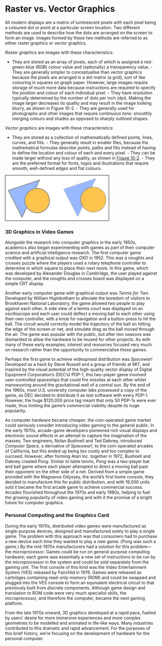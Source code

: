 # Raster vs. Vector Graphics

All modern displays are a matrix of luminescent pixels with each pixel being a coloured dot or point at a particular screen location. Two different methods are used to describe how the dots are arranged on the screen to form an image. Images formed by these two methods are referred to as either raster graphics or vector graphics.

_Raster graphics_ are images with these characteristics:

- They are stored as an array of pixels, each of which is assigned a red-green-blue (RGB) colour value and (optionally) a transparency value. - They are generally simpler to conceptualise than vector graphics because the pixels are arranged in a dot matrix (a grid), sort of like colouring in squares on graph paper. However, large images require storage of much more data because instructions are required to specify the position and colour of each individual pixel. - They have _resolution_ typically determined by the number of dots per inch (dpi). Making the image larger decreases its quality and may result in the image looking blurry, as shown in Figure 10-2. - They are generally used for photographs and other images that require _continuous tone_: smoothly merging colours and shades as opposed to sharply outlined shapes.

_Vector graphics_ are images with these characteristics:

- They are stored as a collection of mathematically defined points, lines, curves, and fills. - They generally result in smaller files, because the mathematical formulas describe points, paths and fills instead of having to define the location and colour of each and every pixel. - They can be made larger without any loss of quality, as shown in [Figure 10-2](#13_9781119183938-ch10.xhtml#c10-fig-0002). - They are the preferred format for fonts, logos and illustrations that require smooth, well-defined edges and flat colours.

![[FIGURE 10-2:](#13_9781119183938-ch10.xhtml#rc10-fig-0002) Magnified vector (left) and raster (right) graphics images](./media/images/9781119183938-fg1002.png)

### 3D Graphics in Video Games

Alongside the research into computer graphics in the early 1950s, academics also began experimenting with games as part of their computer science and artificial intelligence research. The first computer game credited with a graphical output was _OXO_ in 1952. This was a noughts and crosses puzzle where the players used a rotary telephone controller to determine in which square to place their next move. In this game, which was developed by Alexander Douglas in Cambridge, the user played against the computer, and the noughts and crosses board was displayed on a simple CRT display.

Another early computer game with graphical output was _Tennis for Two_. Developed by William Higinbotham to alleviate the boredom of visitors to Brookhaven National Laboratory, the game allowed two people to play against each other. A side view of a tennis court was displayed on an oscilloscope and each user could deflect a moving ball to each other using their own controller, with a knob for navigation and a button-press to hit the ball. The circuit would correctly model the trajectory of the ball on hitting the edge of the screen or net, and simulate drag as the ball moved through the air. The game was popular with the public, but after two seasons was dismantled to allow the hardware to be reused for other projects. As with many of these early examples, interest and resources focused very much on research rather than the opportunity to commercialise these games.

Perhaps the first game to achieve widespread distribution was _Spacewar!_ Developed as a hack by Steve Russell and a group of friends at MIT, and inspired by the visual potential of the high-quality vector display of Digital Equipment Corporation’s (DEC’s) PDP-1, this two-player game involved user-controlled spaceships that could fire missiles at each other whilst manoeuvring around the gravitational well of a central sun. By the end of the 1960s, most U.S. university computer labs possessed a copy of the game, as DEC decided to distribute it as test software with every PDP-1. However, the huge $120,000 price tag meant that only 50 PDP-1s were ever made, thus limiting the game’s commercial viability despite its huge popularity.

As computer hardware became cheaper, the coin-operated game market could seriously consider introducing video gaming to the general public. In the early 1970s, arcade-game developers pioneered rich visual displays and electronic sound effects in an attempt to capture the imagination of the masses. Two engineers, Nolan Bushnell and Ted Dabney, introduced _Computer Space,_ a derivative of _Spacewar!,_ to the coin-operated arcades of California, but this ended up being too costly and too complex to succeed. However, after forming Atari Inc. together in 1972, Bushnell and Dabney created _Pong_. Similar to table tennis, _Pong_ was a two-player bat and ball game where each player attempted to direct a moving ball past their opponent on the other side of a net. Derived from a simple game provided with the Magnavox Odyssey, the world’s first home console, they decided to manufacture this for public distribution, and with 19,000 units sold it became the first arcade game to achieve commercial success. Arcades flourished throughout the 1970s and early 1980s, helping to fuel the growing popularity of video gaming and with it the promise of a bright future for computer graphics.

### Personal Computing and the Graphics Card

During the early 1970s, distributed video games were manufactured as single-purpose devices, designed and manufactured solely to play a single game. The problem with this approach was that consumers had to purchase a new device each time they wanted to play a new game. (_Pong_ was such a game.) By the mid-1970s manufacturers had a solution for this problem—the microprocessor. Games could be run on general-purpose computing hardware; each game was essentially a new set of instructions to be run by the microprocessor in the system and could be sold separately from the gaming unit. The first console of this kind was the Video Entertainment System (VES) released by Fairchild in 1976. Games were released as cartridges containing read-only-memory (ROM) and could be swapped and plugged into the VES console to form an equivalent electrical circuit to that previously built from discrete components. Although game design and translation to ROM code were very much specialist skills, the microprocessor, and therefore the computer, became the next gaming platform.

From the late 1970s onward, 3D graphics developed at a rapid pace, fuelled by users’ desire for more immersive experiences and more complex geometries to be modelled and animated in life-like ways. Many industries contributed to this dramatic and rapid advancement. For the purposes of this brief history, we’re focusing on the development of hardware for the personal computer.
